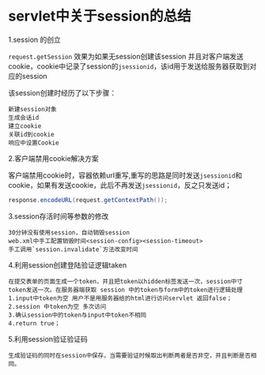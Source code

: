 # servlet中关于session的总结

1.session 的创立

`request.getSession` 效果为如果无session创建该session 并且对客户端发送cookie，cookie中记录了session的`jsessionid`，该id用于发送给服务器获取到对应的session


该session创建时经历了以下步骤：

```shell
新建session对象
生成会话id
建立cookie
关联id到cookie
响应中设置Cookie
```

2.客户端禁用cookie解决方案

客户端禁用cookie时，容器依赖url重写,重写的思路是同时发送`jsessionid`和cookie，如果有发送cookie，此后不再发送`jsessionid`，反之只发送id；

```java
response.encodeURL(request.getContextPath());
```

3.session存活时间等参数的修改

```shell
30分钟没有使用session，自动销毁session
web.xml中手工配置销毁时间<session-config><session-timeout>
手工调用`session.invalidate`方法改变时间
```

4.利用session创建登陆验证逻辑taken

```shell
在提交表单的页面生成一个token，并且把token以hidden标签发送一次，session中寸token发送一次。在服务器端获取 session 中的token与form中的token进行逻辑处理
1.input中token为空 用户不是用服务器给的html进行访问servlet 返回false；
2.session 中token为空 多次访问
3.确认session中的token与input中token不相同
4.return true；
```

5.利用session验证验证码

```shell
生成验证码的同时在session中保存，当需要验证时候取出判断两者是否非空，并且判断是否相同。
```